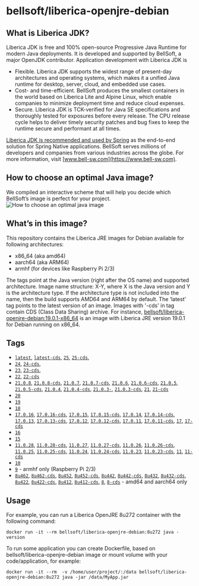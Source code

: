 # bellsoft/liberica-openjre-debian

## What is Liberica JDK?
Liberica JDK is free and 100% open-source Progressive Java Runtime for modern Java deployments. It is developed and supported by BellSoft, a major OpenJDK contributor. Application development with Liberica JDK is

*  Flexible. Liberica JDK supports the widest range of present-day architectures and operating systems, which makes it a unified Java runtime for desktop, server, cloud, and embedded use cases.
* Cost- and time-efficient. BellSoft produces the smallest containers in the world based on Liberica Lite and Alpine Linux, which enable companies to minimize deployment time and reduce cloud expenses.
* Secure. Liberica JDK is TCK-verified for Java SE specifications and thoroughly tested for exposures before every release. The CPU release cycle helps to deliver timely security patches and bug fixes to keep the runtime secure and performant at all times.

[Liberica JDK is recommended and used by Spring](https://spring.io/quickstart) as the end-to-end solution for Spring Native applications.
BellSoft serves millions of developers and companies from various industries across the globe. For more information, visit [www.bell-sw.com](https://www.bell-sw.com).

## How to choose an optimal Java image?

We compiled an interactive scheme that will help you decide which BellSoft’s image is perfect for your project.
![How to choose an optimal java image](https://download.bell-sw.com/static/images/how-to-choose-optimal-java-image.jpg)


## What’s in this image?

This repository contains the Liberica JRE images for Debian available for following architectures:

* x86_64 (aka amd64)
* aarch64 (aka ARM64)
* armhf (for devices like Raspberry Pi 2/3)

The tags point at the Java version (right after the OS name) and supported architecture.
Image name structure:
X-Y,
where X is the Java version and Y is the architecture type. If the architecture type is not included into the name, then the build supports AMD64 and ARM64 by default.
The ‘latest’ tag points to the latest version of an image. Images with '-cds' in tag contain CDS (Class Data Sharing) archive.
For instance, [bellsoft/liberica-openjre-debian:19.0.1-x86_64](https://hub.docker.com/layers/bellsoft/liberica-openjre-debian/19.0.1-x86_64/images/sha256-2ae5877c55a0dca483ada8aaafbaa869f9c596ba1b25d5247ad8ccb231c30f9b?context=explore) is an image with Liberica JRE version 19.0.1 for Debian running on x86_64.

## Tags
* [`latest`](https://github.com/bell-sw/Liberica/blob/master/docker/repos/liberica-openjre-debian/25/Dockerfile),
[`latest-cds`](https://github.com/bell-sw/Liberica/blob/master/docker/repos/liberica-openjre-debian/25/Dockerfile),
[`25`](https://github.com/bell-sw/Liberica/blob/master/docker/repos/liberica-openjre-debian/25/Dockerfile),
[`25-cds`](https://github.com/bell-sw/Liberica/blob/master/docker/repos/liberica-openjre-debian/25/Dockerfile),
* [`24`](https://github.com/bell-sw/Liberica/blob/master/docker/repos/liberica-openjre-debian/24/Dockerfile),
[`24-cds`](https://github.com/bell-sw/Liberica/blob/master/docker/repos/liberica-openjre-debian/24/Dockerfile),
* [`23`](https://github.com/bell-sw/Liberica/blob/master/docker/repos/liberica-openjre-debian/23/Dockerfile),
[`23-cds`](https://github.com/bell-sw/Liberica/blob/master/docker/repos/liberica-openjre-debian/23/Dockerfile),
* [`22`](https://github.com/bell-sw/Liberica/blob/master/docker/repos/liberica-openjre-debian/22/Dockerfile),
[`22-cds`](https://github.com/bell-sw/Liberica/blob/master/docker/repos/liberica-openjre-debian/22/Dockerfile)
* [`21.0.8`](https://github.com/bell-sw/Liberica/blob/master/docker/repos/liberica-openjre-debian/21/Dockerfile),
[`21.0.8-cds`](https://github.com/bell-sw/Liberica/blob/master/docker/repos/liberica-openjre-debian/21/Dockerfile),
[`21.0.7`](https://github.com/bell-sw/Liberica/blob/master/docker/repos/liberica-openjre-debian/21/Dockerfile),
[`21.0.7-cds`](https://github.com/bell-sw/Liberica/blob/master/docker/repos/liberica-openjre-debian/21/Dockerfile),
[`21.0.6`](https://github.com/bell-sw/Liberica/blob/master/docker/repos/liberica-openjre-debian/21/Dockerfile),
[`21.0.6-cds`](https://github.com/bell-sw/Liberica/blob/master/docker/repos/liberica-openjre-debian/21/Dockerfile),
[`21.0.5`](https://github.com/bell-sw/Liberica/blob/master/docker/repos/liberica-openjre-debian/21/Dockerfile),
[`21.0.5-cds`](https://github.com/bell-sw/Liberica/blob/master/docker/repos/liberica-openjre-debian/21/Dockerfile),
[`21.0.4`](https://github.com/bell-sw/Liberica/blob/master/docker/repos/liberica-openjre-debian/21/Dockerfile),
[`21.0.4-cds`](https://github.com/bell-sw/Liberica/blob/master/docker/repos/liberica-openjre-debian/21/Dockerfile),
[`21.0.3-`](https://github.com/bell-sw/Liberica/blob/master/docker/repos/liberica-openjre-debian/21/Dockerfile),
[`21.0.3-cds`](https://github.com/bell-sw/Liberica/blob/master/docker/repos/liberica-openjre-debian/21/Dockerfile),
[`21`](https://github.com/bell-sw/Liberica/blob/master/docker/repos/liberica-openjre-debian/21/Dockerfile),
[`21-cds`](https://github.com/bell-sw/Liberica/blob/master/docker/repos/liberica-openjre-debian/21/Dockerfile)
* [`20`](https://github.com/bell-sw/Liberica/blob/master/docker/repos/liberica-openjre-debian/old/20/Dockerfile)
* [`19`](https://github.com/bell-sw/Liberica/blob/master/docker/repos/liberica-openjre-debian/old/19/Dockerfile)
* [`18`](https://github.com/bell-sw/Liberica/blob/master/docker/repos/liberica-openjre-debian/18/Dockerfile)
* [`17.0.16`](https://github.com/bell-sw/Liberica/blob/master/docker/repos/liberica-openjre-debian/17/Dockerfile),
[`17.0.16-cds`](https://github.com/bell-sw/Liberica/blob/master/docker/repos/liberica-openjre-debian/17/Dockerfile),
[`17.0.15`](https://github.com/bell-sw/Liberica/blob/master/docker/repos/liberica-openjre-debian/17/Dockerfile),
[`17.0.15-cds`](https://github.com/bell-sw/Liberica/blob/master/docker/repos/liberica-openjre-debian/17/Dockerfile),
[`17.0.14`](https://github.com/bell-sw/Liberica/blob/master/docker/repos/liberica-openjre-debian/17/Dockerfile),
[`17.0.14-cds`](https://github.com/bell-sw/Liberica/blob/master/docker/repos/liberica-openjre-debian/17/Dockerfile),
[`17.0.13`](https://github.com/bell-sw/Liberica/blob/master/docker/repos/liberica-openjre-debian/17/Dockerfile),
[`17.0.13-cds`](https://github.com/bell-sw/Liberica/blob/master/docker/repos/liberica-openjre-debian/17/Dockerfile),
[`17.0.12`](https://github.com/bell-sw/Liberica/blob/master/docker/repos/liberica-openjre-debian/17/Dockerfile),
[`17.0.12-cds`](https://github.com/bell-sw/Liberica/blob/master/docker/repos/liberica-openjre-debian/17/Dockerfile),
[`17.0.11`](https://github.com/bell-sw/Liberica/blob/master/docker/repos/liberica-openjre-debian/17/Dockerfile),
[`17.0.11-cds`](https://github.com/bell-sw/Liberica/blob/master/docker/repos/liberica-openjre-debian/17/Dockerfile),
[`17`](https://github.com/bell-sw/Liberica/blob/master/docker/repos/liberica-openjre-debian/17/Dockerfile),
[`17-cds`](https://github.com/bell-sw/Liberica/blob/master/docker/repos/liberica-openjre-debian/17/Dockerfile)
* [`16`](https://github.com/bell-sw/Liberica/blob/master/docker/repos/liberica-openjre-debian/16/Dockerfile)
* [`15`](https://github.com/bell-sw/Liberica/blob/master/docker/repos/liberica-openjre-debian/15/Dockerfile)
* [`11.0.28`](https://github.com/bell-sw/Liberica/blob/master/docker/repos/liberica-openjre-debian/11/Dockerfile),
[`11.0.28-cds`](https://github.com/bell-sw/Liberica/blob/master/docker/repos/liberica-openjre-debian/11/Dockerfile),
[`11.0.27`](https://github.com/bell-sw/Liberica/blob/master/docker/repos/liberica-openjre-debian/11/Dockerfile),
[`11.0.27-cds`](https://github.com/bell-sw/Liberica/blob/master/docker/repos/liberica-openjre-debian/11/Dockerfile),
[`11.0.26`](https://github.com/bell-sw/Liberica/blob/master/docker/repos/liberica-openjre-debian/11/Dockerfile),
[`11.0.26-cds`](https://github.com/bell-sw/Liberica/blob/master/docker/repos/liberica-openjre-debian/11/Dockerfile),
[`11.0.25`](https://github.com/bell-sw/Liberica/blob/master/docker/repos/liberica-openjre-debian/11/Dockerfile),
[`11.0.25-cds`](https://github.com/bell-sw/Liberica/blob/master/docker/repos/liberica-openjre-debian/11/Dockerfile),
[`11.0.24`](https://github.com/bell-sw/Liberica/blob/master/docker/repos/liberica-openjre-debian/11/Dockerfile),
[`11.0.24-cds`](https://github.com/bell-sw/Liberica/blob/master/docker/repos/liberica-openjre-debian/11/Dockerfile),
[`11.0.23`](https://github.com/bell-sw/Liberica/blob/master/docker/repos/liberica-openjre-debian/11/Dockerfile),
[`11.0.23-cds`](https://github.com/bell-sw/Liberica/blob/master/docker/repos/liberica-openjre-debian/11/Dockerfile),
[`11`](https://github.com/bell-sw/Liberica/blob/master/docker/repos/liberica-openjre-debian/11/Dockerfile),
[`11-cds`](https://github.com/bell-sw/Liberica/blob/master/docker/repos/liberica-openjre-debian/11/Dockerfile)
* [`10`](https://github.com/bell-sw/Liberica/blob/master/docker/repos/liberica-openjre-debian/old/10.0.2/Dockerfile)
* [`9`](https://github.com/bell-sw/Liberica/blob/master/docker/repos/liberica-openjre-debian/old/9.0.4/Dockerfile) - armhf only (Raspberry Pi 2/3)
* [`8u462`](https://github.com/bell-sw/Liberica/blob/master/docker/repos/liberica-openjre-debian/8/Dockerfile),
[`8u462-cds`](https://github.com/bell-sw/Liberica/blob/master/docker/repos/liberica-openjre-debian/8/Dockerfile),
[`8u452`](https://github.com/bell-sw/Liberica/blob/master/docker/repos/liberica-openjre-debian/8/Dockerfile),
[`8u452-cds`](https://github.com/bell-sw/Liberica/blob/master/docker/repos/liberica-openjre-debian/8/Dockerfile),
[`8u442`](https://github.com/bell-sw/Liberica/blob/master/docker/repos/liberica-openjre-debian/8/Dockerfile),
[`8u442-cds`](https://github.com/bell-sw/Liberica/blob/master/docker/repos/liberica-openjre-debian/8/Dockerfile),
[`8u432`](https://github.com/bell-sw/Liberica/blob/master/docker/repos/liberica-openjre-debian/8/Dockerfile),
[`8u432-cds`](https://github.com/bell-sw/Liberica/blob/master/docker/repos/liberica-openjre-debian/8/Dockerfile),
[`8u422`](https://github.com/bell-sw/Liberica/blob/master/docker/repos/liberica-openjre-debian/8/Dockerfile),
[`8u422-cds`](https://github.com/bell-sw/Liberica/blob/master/docker/repos/liberica-openjre-debian/8/Dockerfile),
[`8u412`](https://github.com/bell-sw/Liberica/blob/master/docker/repos/liberica-openjre-debian/8/Dockerfile),
[`8u412-cds`](https://github.com/bell-sw/Liberica/blob/master/docker/repos/liberica-openjre-debian/8/Dockerfile),
[`8`](https://github.com/bell-sw/Liberica/blob/master/docker/repos/liberica-openjre-debian/8/Dockerfile),
[`8-cds`](https://github.com/bell-sw/Liberica/blob/master/docker/repos/liberica-openjre-debian/8/Dockerfile) - amd64 and aarch64 only

## Usage

For example, you can run a Liberica OpenJRE 8u272 container with the following command:

 `docker run -it --rm bellsoft/liberica-openjre-debian:8u272 java -version`

To run some application you can create Dockerfile, based on bellsoft/liberica-openjre-debian image or mount volume with your code/application, for example:

 `docker run -it --rm  -v /home/user/project/:/data bellsoft/liberica-openjre-debian:8u272 java -jar /data/MyApp.jar`
